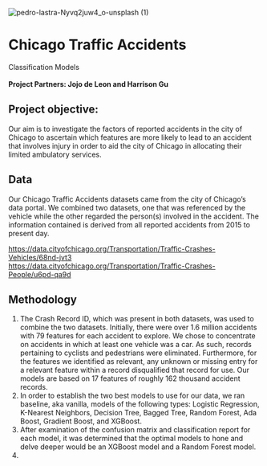 ![pedro-lastra-Nyvq2juw4_o-unsplash (1)](https://user-images.githubusercontent.com/75818628/129616561-9e4b9e88-1bce-499f-89b1-88dc448d0dcc.jpg)
# Chicago Traffic Accidents  
Classification Models  
<br>**Project Partners: Jojo de Leon and Harrison Gu**

## Project objective: 
Our aim is to investigate the factors of reported accidents in the city of Chicago to ascertain which features are more likely to lead to an accident that involves injury in order to aid the city of Chicago in allocating their limited ambulatory services.

## Data
Our Chicago Traffic Accidents datasets came from the city of Chicago’s data portal. We combined two datasets, one that was referenced by the vehicle while the other regarded the person(s) involved in the accident. The information contained is derived from all reported accidents from 2015 to present day. 

https://data.cityofchicago.org/Transportation/Traffic-Crashes-Vehicles/68nd-jvt3  
https://data.cityofchicago.org/Transportation/Traffic-Crashes-People/u6pd-qa9d  

## Methodology  
1. The Crash Record ID, which was present in both datasets, was used to combine the two datasets. Initially, there were over 1.6 million accidents with 79 features for each accident to explore. We chose to concentrate on accidents in which at least one vehicle was a car.  As such, records pertaining to cyclists and pedestrians were eliminated. Furthermore, for the features we identified as relevant, any unknown or missing entry for a relevant feature within a record disqualified that record for use. Our models are based on 17 features of roughly 162 thousand accident records. 
2. In order to establish the two best models to use for our data, we ran baseline, aka vanilla, models of the following types: Logistic Regression, K-Nearest Neighbors, Decision Tree, Bagged Tree, Random Forest, Ada Boost, Gradient Boost, and XGBoost. 
3. After examination of the confusion matrix and classification report for each model, it was determined that the optimal models to hone and delve deeper would be an XGBoost model and a Random Forest model.
4. 














